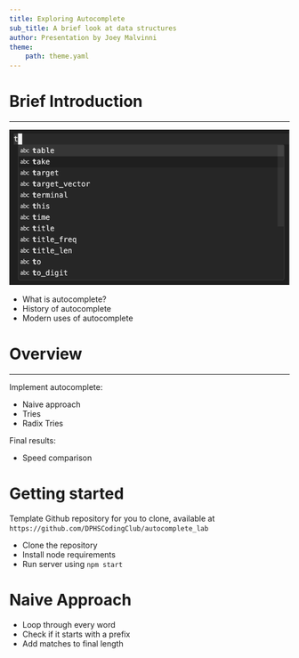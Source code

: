 ```yaml
---
title: Exploring Autocomplete
sub_title: A brief look at data structures
author: Presentation by Joey Malvinni
theme: 
    path: theme.yaml 
---
```


# Brief Introduction
---

<!-- column_layout: [2, 1] -->

<!-- column: 1 -->
![](media/autocomplete_in_vscode.png)

<!-- column: 0 -->
* What is autocomplete?
* History of autocomplete
* Modern uses of autocomplete

<!-- end_slide -->

# Overview
---

Implement autocomplete:
* Naive approach
* Tries
* Radix Tries

Final results:
* Speed comparison

<!-- end_slide -->

# Getting started

Template Github repository for you to clone, available at `https://github.com/DPHSCodingClub/autocomplete_lab`

* Clone the repository
* Install node requirements
* Run server using `npm start`

<!-- end_slide -->

# Naive Approach

* Loop through every word
* Check if it starts with a prefix
* Add matches to final length


<!-- end_slide -->
